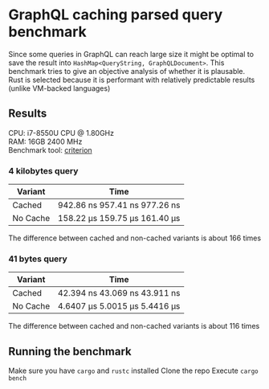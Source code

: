 # GraphQL caching parsed query benchmark
Since some queries in GraphQL can reach large size it might be optimal to save the result into `HashMap<QueryString, GraphQLDocument>`. This benchmark tries to give an objective analysis of whether it is plausable. \
Rust is selected because it is performant with relatively predictable results (unlike VM-backed languages)

## Results
CPU: i7-8550U CPU @ 1.80GHz \
RAM: 16GB 2400 MHz \
Benchmark tool: [criterion](https://docs.rs/criterion/0.3.4/criterion/)

### 4 kilobytes query
|Variant|Time|
|-|-|
|Cached|942.86 ns 957.41 ns 977.26 ns|
|No Cache|158.22 μs 159.75 μs 161.40 μs|

The difference between cached and non-cached variants is about 166 times


### 41 bytes query
|Variant|Time|
|-|-|
|Cached|42.394 ns 43.069 ns 43.911 ns|
|No Cache|4.6407 μs 5.0015 μs 5.4416 μs|

The difference between cached and non-cached variants is about 116 times

## Running the benchmark
Make sure you have `cargo` and `rustc` installed
Clone the repo
Execute `cargo bench`
